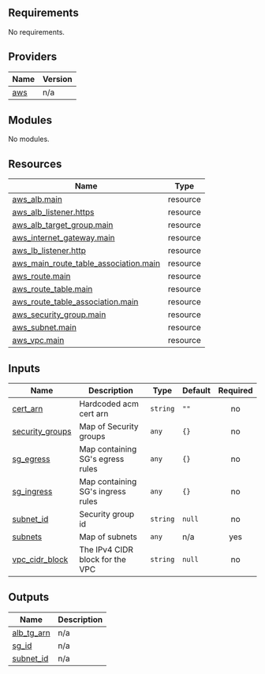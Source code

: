 <!-- BEGIN_TF_DOCS -->
## Requirements

No requirements.

## Providers

| Name | Version |
|------|---------|
| <a name="provider_aws"></a> [aws](#provider\_aws) | n/a |

## Modules

No modules.

## Resources

| Name | Type |
|------|------|
| [aws_alb.main](https://registry.terraform.io/providers/hashicorp/aws/latest/docs/resources/alb) | resource |
| [aws_alb_listener.https](https://registry.terraform.io/providers/hashicorp/aws/latest/docs/resources/alb_listener) | resource |
| [aws_alb_target_group.main](https://registry.terraform.io/providers/hashicorp/aws/latest/docs/resources/alb_target_group) | resource |
| [aws_internet_gateway.main](https://registry.terraform.io/providers/hashicorp/aws/latest/docs/resources/internet_gateway) | resource |
| [aws_lb_listener.http](https://registry.terraform.io/providers/hashicorp/aws/latest/docs/resources/lb_listener) | resource |
| [aws_main_route_table_association.main](https://registry.terraform.io/providers/hashicorp/aws/latest/docs/resources/main_route_table_association) | resource |
| [aws_route.main](https://registry.terraform.io/providers/hashicorp/aws/latest/docs/resources/route) | resource |
| [aws_route_table.main](https://registry.terraform.io/providers/hashicorp/aws/latest/docs/resources/route_table) | resource |
| [aws_route_table_association.main](https://registry.terraform.io/providers/hashicorp/aws/latest/docs/resources/route_table_association) | resource |
| [aws_security_group.main](https://registry.terraform.io/providers/hashicorp/aws/latest/docs/resources/security_group) | resource |
| [aws_subnet.main](https://registry.terraform.io/providers/hashicorp/aws/latest/docs/resources/subnet) | resource |
| [aws_vpc.main](https://registry.terraform.io/providers/hashicorp/aws/latest/docs/resources/vpc) | resource |

## Inputs

| Name | Description | Type | Default | Required |
|------|-------------|------|---------|:--------:|
| <a name="input_cert_arn"></a> [cert\_arn](#input\_cert\_arn) | Hardcoded acm cert arn | `string` | `""` | no |
| <a name="input_security_groups"></a> [security\_groups](#input\_security\_groups) | Map of Security groups | `any` | `{}` | no |
| <a name="input_sg_egress"></a> [sg\_egress](#input\_sg\_egress) | Map containing SG's egress rules | `any` | `{}` | no |
| <a name="input_sg_ingress"></a> [sg\_ingress](#input\_sg\_ingress) | Map containing SG's ingress rules | `any` | `{}` | no |
| <a name="input_subnet_id"></a> [subnet\_id](#input\_subnet\_id) | Security group id | `string` | `null` | no |
| <a name="input_subnets"></a> [subnets](#input\_subnets) | Map of subnets | `any` | n/a | yes |
| <a name="input_vpc_cidr_block"></a> [vpc\_cidr\_block](#input\_vpc\_cidr\_block) | The IPv4 CIDR block for the VPC | `string` | `null` | no |

## Outputs

| Name | Description |
|------|-------------|
| <a name="output_alb_tg_arn"></a> [alb\_tg\_arn](#output\_alb\_tg\_arn) | n/a |
| <a name="output_sg_id"></a> [sg\_id](#output\_sg\_id) | n/a |
| <a name="output_subnet_id"></a> [subnet\_id](#output\_subnet\_id) | n/a |
<!-- END_TF_DOCS -->